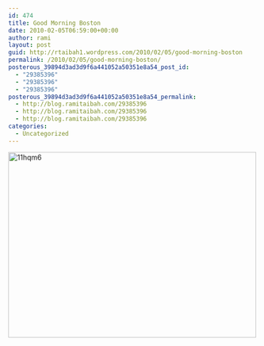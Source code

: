 ```yaml
---
id: 474
title: Good Morning Boston
date: 2010-02-05T06:59:00+00:00
author: rami
layout: post
guid: http://rtaibah1.wordpress.com/2010/02/05/good-morning-boston
permalink: /2010/02/05/good-morning-boston/
posterous_39894d3ad3d9f6a441052a50351e8a54_post_id:
  - "29385396"
  - "29385396"
  - "29385396"
posterous_39894d3ad3d9f6a441052a50351e8a54_permalink:
  - http://blog.ramitaibah.com/29385396
  - http://blog.ramitaibah.com/29385396
  - http://blog.ramitaibah.com/29385396
categories:
  - Uncategorized
---
```

<div class='p_embed p_image_embed'>
  <a href="http://139.59.20.41/wp-content/uploads/2011/12/11hqm6-scaled1000.jpg"><img alt="11hqm6" height="374" src="http://139.59.20.41/wp-content/uploads/2011/12/11hqm6-scaled1000.jpg?w=300" width="500" /></a>
</div>